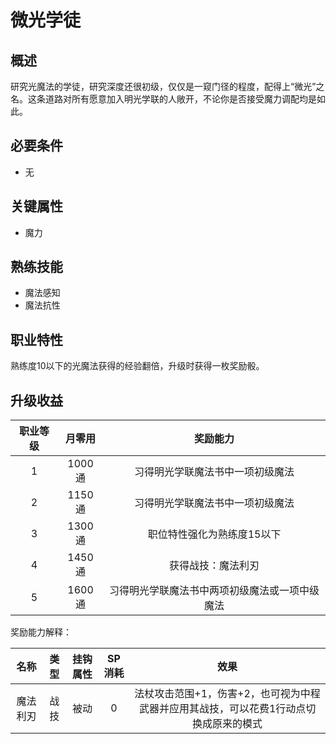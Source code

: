 # 微光学徒

## 概述

研究光魔法的学徒，研究深度还很初级，仅仅是一窥门径的程度，配得上“微光”之名。这条道路对所有愿意加入明光学联的人敞开，不论你是否接受魔力调配均是如此。

## 必要条件

* 无

## 关键属性

* 魔力

## 熟练技能

* 魔法感知
* 魔法抗性
  
## 职业特性

熟练度10以下的光魔法获得的经验翻倍，升级时获得一枚奖励骰。

## 升级收益

职业等级|月零用|奖励能力
:--:|:--:|:--:
1|1000通|习得明光学联魔法书中一项初级魔法
2|1150通|习得明光学联魔法书中一项初级魔法
3|1300通|职位特性强化为熟练度15以下
4|1450通|获得战技：魔法利刃
5|1600通|习得明光学联魔法书中两项初级魔法或一项中级魔法

奖励能力解释：

名称|类型|挂钩属性|SP消耗|效果
:--:|:--:|:--:|:--:|:--:
魔法利刃|战技|被动|0|法杖攻击范围+1，伤害+2，也可视为中程武器并应用其战技，可以花费1行动点切换成原来的模式